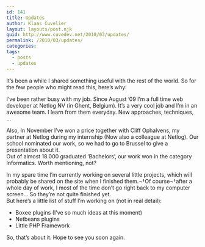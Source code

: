 ```yaml
---
id: 141
title: Updates
author: Klaas Cuvelier
layout: layouts/post.njk
guid: http://www.cuvedev.net/2010/03/updates/
permalink: /2010/03/updates/
categories:
tags:
  - posts
  - updates
---
```


It&#8217;s been a while I shared something useful with the rest of the world. So for the few people who might read this, here&#8217;s why:

I&#8217;ve been rather busy with my job. Since August &#8217;09 I&#8217;m a full time web developer at Netlog NV (in Ghent, Belgium). It&#8217;s a very cool job and I&#8217;m in an awesome team. I learn from them everyday. New approaches, techniques, &#8230;

Also, In November I&#8217;ve won a price together with Cliff Ophalvens, my partner at Netlog during my internship (Now also a colleague at Netlog). Our school nominated our work, so we had to go to Brussel to give a presentation about it.  
Out of almost 18.000 graduated &#8216;Bachelors&#8217;, our work won in the category Informatics. Worth mentioning, not?

In my spare time I&#8217;m currently working on several little projects, which will probably be shared on the site when I finished them.¬†Of course¬†after a whole day of work, I most of the time don&#8217;t go right back to my computer screen&#8230; So they&#8217;re not quite finished yet.  
But here&#8217;s a little list of stuff I&#8217;m working on (not in real detail):

- Boxee plugins (I&#8217;ve so much ideas at this moment)
- Netbeans plugins
- Little PHP Framework

So, that&#8217;s about it. Hope to see you soon again.
